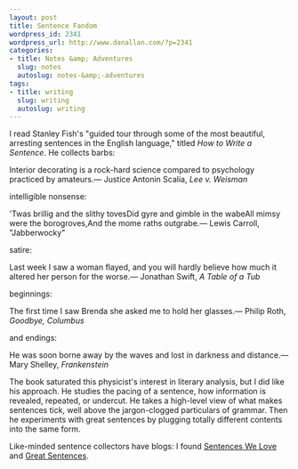 ```yaml
---
layout: post
title: Sentence Fandom
wordpress_id: 2341
wordpress_url: http://www.danallan.com/?p=2341
categories:
- title: Notes &amp; Adventures
  slug: notes
  autoslug: notes-&amp;-adventures
tags:
- title: writing
  slug: writing
  autoslug: writing
---
```


I read Stanley Fish's "guided tour through some of the most beautiful, arresting sentences in the English language," titled _How to Write a Sentence_. He collects barbs:
> 
Interior decorating is a rock-hard science compared to psychology practiced by amateurs.— Justice Antonin Scalia, _Lee v. Weisman_

intelligible nonsense:
> 
'Twas brillig and the slithy tovesDid gyre and gimble in the wabeAll mimsy were the borogroves,And the mome raths outgrabe.— Lewis Carroll, "Jabberwocky"

satire:
> 
Last week I saw a woman flayed, and you will hardly believe how much it altered her person for the worse.— Jonathan Swift, _A Table of a Tub_

beginnings:
> 
The first time I saw Brenda she asked me to hold her glasses.— Philip Roth, _Goodbye, Columbus_

and endings:
> 
He was soon borne away by the waves and lost in darkness and distance.— Mary Shelley, _Frankenstein_

The book saturated this physicist's interest in literary analysis, but I did like his approach. He studies the pacing of a sentence, how information is revealed, repeated, or undercut. He takes a high-level view of what makes sentences tick, well above the jargon-clogged particulars of grammar. Then he experiments with great sentences by plugging totally different contents into the same form.

Like-minded sentence collectors have blogs: I found [Sentences We Love](http://www.susantspringer.com/sentenceswelove/) and [Great Sentences](http://greatsentences.blogspot.com/).
